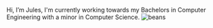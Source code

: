 Hi, I’m Jules, I'm currently working towards my Bachelors in Computer Engineering with a minor in Computer Science.
![beans](https://github.com/julia92122/julia92122/assets/113810702/de1dabb1-c691-4185-8d71-802ff63d1643)
